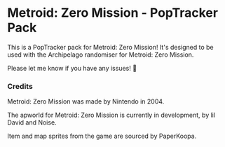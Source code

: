 # Metroid: Zero Mission - PopTracker Pack

This is a PopTracker pack for Metroid: Zero Mission! It's designed to be used with the Archipelago randomiser for Metroid: Zero Mission.

Please let me know if you have any issues! 💜

### Credits

Metroid: Zero Mission was made by Nintendo in 2004.

The apworld for Metroid: Zero Mission is currently in development, by lil David and Noise.

Item and map sprites from the game are sourced by PaperKoopa.
